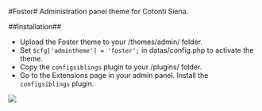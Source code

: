 #Foster#
Administration panel theme for Cotonti Siena.

##Installation##
- Upload the Foster theme to your /themes/admin/ folder.
- Set `$cfg['admintheme'] = 'foster';` in datas/config.php to activate the theme.
- Copy the `configsiblings` plugin to your /plugins/ folder.
- Go to the Extensions page in your admin panel. Install the `configsiblings` plugin.

![](http://cotonti.twiebie.com/Foster-main.png)